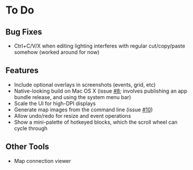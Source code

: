 # To Do

## Bug Fixes

* Ctrl+C/V/X when editing lighting interferes with regular cut/copy/paste somehow (worked around for now)

## Features

* Include optional overlays in screenshots (events, grid, etc)
* Native-looking build on Mac OS X (issue [#8](https://github.com/Rangi42/polished-map/issues/8); involves publishing an app bundle release, and using the system menu bar)
* Scale the UI for high-DPI displays
* Generate map images from the command line (issue [#10](https://github.com/Rangi42/polished-map/issues/10))
* Allow undo/redo for resize and event operations
* Show a mini-palette of hotkeyed blocks, which the scroll wheel can cycle through

## Other Tools

* Map connection viewer
